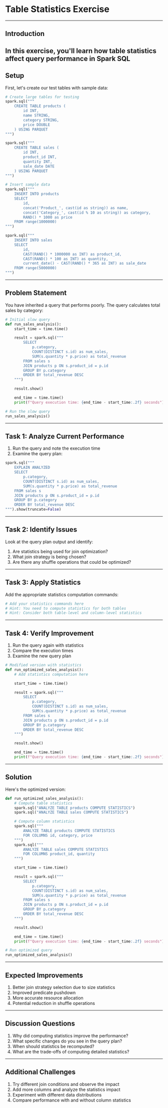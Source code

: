 # Table Statistics Exercise
---
## Introduction
In this exercise, you'll learn how table statistics affect query performance in Spark SQL
---
## Setup
First, let's create our test tables with sample data:

```python
# Create large tables for testing
spark.sql("""
    CREATE TABLE products (
        id INT,
        name STRING,
        category STRING,
        price DOUBLE
    ) USING PARQUET
""")

spark.sql("""
    CREATE TABLE sales (
        id INT,
        product_id INT,
        quantity INT,
        sale_date DATE
    ) USING PARQUET
""")

# Insert sample data
spark.sql("""
    INSERT INTO products
    SELECT
        id,
        concat('Product_', cast(id as string)) as name,
        concat('Category_', cast(id % 10 as string)) as category,
        RAND() * 1000 as price
    FROM range(1000000)
""")

spark.sql("""
    INSERT INTO sales
    SELECT
        id,
        CAST(RAND() * 1000000 as INT) as product_id,
        CAST(RAND() * 100 as INT) as quantity,
        current_date() - CAST(RAND() * 365 as INT) as sale_date
    FROM range(5000000)
""")
```
---
## Problem Statement
You have inherited a query that performs poorly. The query calculates total sales by category:

```python
# Initial slow query
def run_sales_analysis():
    start_time = time.time()

    result = spark.sql("""
        SELECT
            p.category,
            COUNT(DISTINCT s.id) as num_sales,
            SUM(s.quantity * p.price) as total_revenue
        FROM sales s
        JOIN products p ON s.product_id = p.id
        GROUP BY p.category
        ORDER BY total_revenue DESC
    """)

    result.show()

    end_time = time.time()
    print(f"Query execution time: {end_time - start_time:.2f} seconds")

# Run the slow query
run_sales_analysis()
```
---
## Task 1: Analyze Current Performance
1. Run the query and note the execution time
1. Examine the query plan:
```python
spark.sql("""
    EXPLAIN ANALYZED
    SELECT
        p.category,
        COUNT(DISTINCT s.id) as num_sales,
        SUM(s.quantity * p.price) as total_revenue
    FROM sales s
    JOIN products p ON s.product_id = p.id
    GROUP BY p.category
    ORDER BY total_revenue DESC
""").show(truncate=False)
```

---
## Task 2: Identify Issues
Look at the query plan output and identify:
1. Are statistics being used for join optimization?
1. What join strategy is being chosen?
1. Are there any shuffle operations that could be optimized?
---
## Task 3: Apply Statistics
Add the appropriate statistics computation commands:
```python
# Add your statistics commands here
# Hint: You need to compute statistics for both tables
# Hint: Consider both table-level and column-level statistics
```
---
## Task 4: Verify Improvement
1. Run the query again with statistics
1. Compare the execution times
1. Examine the new query plan

```python
# Modified version with statistics
def run_optimized_sales_analysis():
    # Add statistics computation here

    start_time = time.time()

    result = spark.sql("""
        SELECT
            p.category,
            COUNT(DISTINCT s.id) as num_sales,
            SUM(s.quantity * p.price) as total_revenue
        FROM sales s
        JOIN products p ON s.product_id = p.id
        GROUP BY p.category
        ORDER BY total_revenue DESC
    """)

    result.show()

    end_time = time.time()
    print(f"Query execution time: {end_time - start_time:.2f} seconds")
```
---
## Solution
Here's the optimized version:

```python
def run_optimized_sales_analysis():
    # Compute table statistics
    spark.sql("ANALYZE TABLE products COMPUTE STATISTICS")
    spark.sql("ANALYZE TABLE sales COMPUTE STATISTICS")

    # Compute column statistics
    spark.sql("""
        ANALYZE TABLE products COMPUTE STATISTICS
        FOR COLUMNS id, category, price
    """)
    spark.sql("""
        ANALYZE TABLE sales COMPUTE STATISTICS
        FOR COLUMNS product_id, quantity
    """)

    start_time = time.time()

    result = spark.sql("""
        SELECT
            p.category,
            COUNT(DISTINCT s.id) as num_sales,
            SUM(s.quantity * p.price) as total_revenue
        FROM sales s
        JOIN products p ON s.product_id = p.id
        GROUP BY p.category
        ORDER BY total_revenue DESC
    """)

    result.show()

    end_time = time.time()
    print(f"Query execution time: {end_time - start_time:.2f} seconds")

# Run optimized query
run_optimized_sales_analysis()
```
---
## Expected Improvements
1. Better join strategy selection due to size statistics
1. Improved predicate pushdown
1. More accurate resource allocation
1. Potential reduction in shuffle operations
---
## Discussion Questions
1. Why did computing statistics improve the performance?
1. What specific changes do you see in the query plan?
1. When should statistics be recomputed?
1. What are the trade-offs of computing detailed statistics?
---
## Additional Challenges
1. Try different join conditions and observe the impact
1. Add more columns and analyze the statistics impact
1. Experiment with different data distributions
1. Compare performance with and without column statistics
